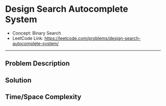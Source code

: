 # Design Search Autocomplete System

- Concept: Binary Search
- LeetCode Link: https://leetcode.com/problems/design-search-autocomplete-system/

---

## Problem Description

## Solution

## Time/Space Complexity

